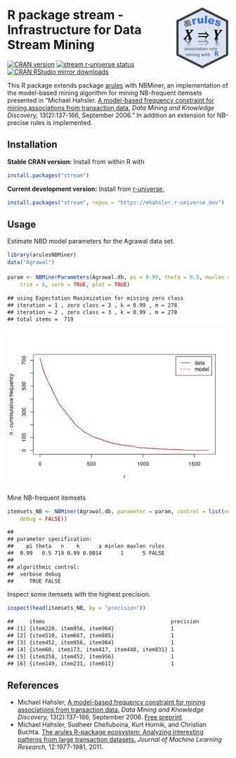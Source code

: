 
# <img src="man/figures/logo.svg" align="right" height="139" /> R package stream - Infrastructure for Data Stream Mining

[![CRAN
version](http://www.r-pkg.org/badges/version/stream)](https://CRAN.R-project.org/package=stream)
[![stream r-universe
status](https://mhahsler.r-universe.dev/badges/stream)](https://mhahsler.r-universe.dev/ui#package:stream)
[![CRAN RStudio mirror
downloads](http://cranlogs.r-pkg.org/badges/stream)](https://CRAN.R-project.org/package=stream)

This R package extends package
[arules](https://github.com/mhahsler/arules) with NBMiner, an
implementation of the model-based mining algorithm for mining
NB-frequent itemsets presented in “Michael Hahsler. [A model-based
frequency constraint for mining associations from transaction
data.](https://dx.doi.org/10.1007/s10618-005-0026-2) *Data Mining and
Knowledge Discovery,* 13(2):137-166, September 2006.” In addition an
extension for NB-precise rules is implemented.

## Installation

**Stable CRAN version:** Install from within R with

``` r
install.packages("stream")
```

**Current development version:** Install from
[r-universe.](https://mhahsler.r-universe.dev/ui#package:stream)

``` r
install.packages("stream", repos = "https://mhahsler.r-universe.dev")
```

## Usage

Estimate NBD model parameters for the Agrawal data set.

``` r
library(arulesNBMiner)
data("Agrawal")

param <- NBMinerParameters(Agrawal.db, pi = 0.99, theta = 0.5, maxlen = 5, minlen = 1,
    trim = 0, verb = TRUE, plot = TRUE)
```

    ## using Expectation Maximization for missing zero class
    ## iteration = 1 , zero class = 3 , k = 0.99 , m = 278 
    ## iteration = 2 , zero class = 3 , k = 0.99 , m = 278 
    ## total items =  719

![](inst/README_files/unnamed-chunk-3-1.png)<!-- -->

Mine NB-frequent itemsets

``` r
itemsets_NB <- NBMiner(Agrawal.db, parameter = param, control = list(verb = TRUE,
    debug = FALSE))
```

    ## 
    ## parameter specification:
    ##    pi theta   n    k      a minlen maxlen rules
    ##  0.99   0.5 719 0.99 0.0014      1      5 FALSE
    ## 
    ## algorithmic control:
    ##  verbose debug
    ##     TRUE FALSE

Inspect some itemsets with the highest precision.

``` r
inspect(head(itemsets_NB, by = "precision"))
```

    ##     items                                        precision
    ## [1] {item220, item956, item964}                  1        
    ## [2] {item510, item667, item885}                  1        
    ## [3] {item452, item956, item964}                  1        
    ## [4] {item60, item173, item417, item440, item831} 1        
    ## [5] {item258, item452, item956}                  1        
    ## [6] {item149, item231, item611}                  1

## References

-   Michael Hahsler, [A model-based frequency constraint for mining
    associations from transaction
    data.](https://dx.doi.org/10.1007/s10618-005-0026-2) *Data Mining
    and Knowledge Discovery,* 13(2):137-166, September 2006. [Free
    preprint](https://michael.hahsler.net/research/nbd_dami2005/nbd_associationrules_dami2005.pdf)
-   Michael Hahsler, Sudheer Chelluboina, Kurt Hornik, and Christian
    Buchta. [The arules R-package ecosystem: Analyzing interesting
    patterns from large transaction
    datasets.](https://jmlr.csail.mit.edu/papers/v12/hahsler11a.html)
    *Journal of Machine Learning Research,* 12:1977-1981, 2011.
